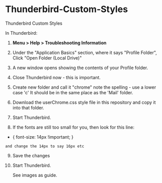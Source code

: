 # Thunderbird-Custom-Styles
Thunderbird Custom Styles

In Thunderbird:

1.  **Menu > Help > Troubleshooting Information**

2.  Under the "Application Basics" section, where it says "Profile Folder", Click "Open Folder (Local Drive)"

3.  A new window opens showing the contents of your Profile folder.

4.  Close Thunderbird now - this is important.

5.  Create new folder and call it "chrome" note the spelling - use a lower case 'c' It should be in the same place as the 'Mail' folder.

6.  Download the userChrome.css style file in this repository and copy it into that folder. 

7.  Start Thunderbird.

8.  If the fonts are still too small for you, then look for this line:

   * { font-size: 14px !important; }
   
    and change the 14px to say 16px etc

9.  Save the changes

10. Start Thunderbird.

    See images as guide.
